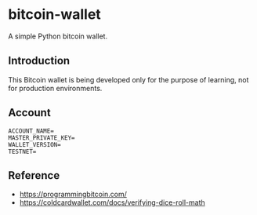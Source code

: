 # bitcoin-wallet
A simple Python bitcoin wallet.

## Introduction

This Bitcoin wallet is being developed only for the purpose of learning, not for production environments.

## Account

```
ACCOUNT_NAME=
MASTER_PRIVATE_KEY=
WALLET_VERSION=
TESTNET=
```

## Reference
- https://programmingbitcoin.com/
- https://coldcardwallet.com/docs/verifying-dice-roll-math
